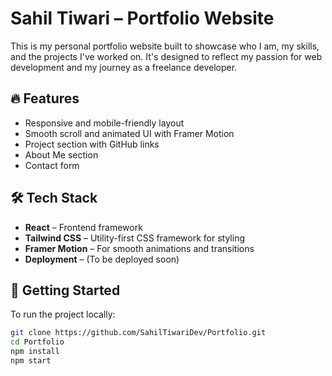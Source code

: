 # Sahil Tiwari – Portfolio Website

This is my personal portfolio website built to showcase who I am, my skills, and the projects I've worked on. It's designed to reflect my passion for web development and my journey as a freelance developer.

## 🔥 Features

- Responsive and mobile-friendly layout
- Smooth scroll and animated UI with Framer Motion
- Project section with GitHub links
- About Me section
- Contact form

## 🛠️ Tech Stack

- **React** – Frontend framework
- **Tailwind CSS** – Utility-first CSS framework for styling
- **Framer Motion** – For smooth animations and transitions
- **Deployment** – (To be deployed soon)

## 🚀 Getting Started

To run the project locally:

```bash
git clone https://github.com/SahilTiwariDev/Portfolio.git
cd Portfolio
npm install
npm start

